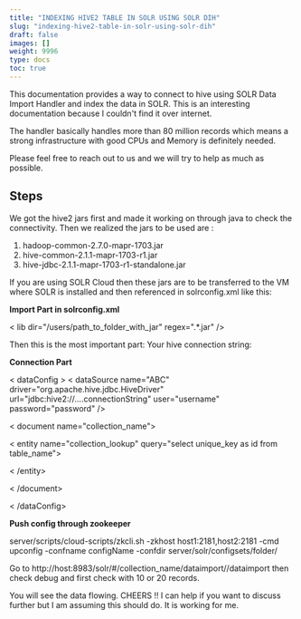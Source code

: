 ```yaml
---
title: "INDEXING HIVE2 TABLE IN SOLR USING SOLR DIH"
slug: "indexing-hive2-table-in-solr-using-solr-dih"
draft: false
images: []
weight: 9996
type: docs
toc: true
---
```


This documentation provides a way to connect to hive using SOLR Data Import Handler and index the data in SOLR. This is an interesting documentation because I couldn't find it over internet.

The handler basically handles more than 80 million records which means a strong infrastructure with good CPUs and Memory is definitely needed.

Please feel free to reach out to us and we will try to help as much as possible.

## Steps
We got the hive2 jars first and made it working on through java to check the connectivity. Then we realized the jars to be used are :

 1. hadoop-common-2.7.0-mapr-1703.jar 
 2. hive-common-2.1.1-mapr-1703-r1.jar
 3. hive-jdbc-2.1.1-mapr-1703-r1-standalone.jar

If you are using SOLR Cloud then these jars are to be transferred to the VM where SOLR is installed and then referenced in solrconfig.xml like this:

**Import Part in solrconfig.xml**

< lib dir="/users/path_to_folder_with_jar" regex=".*.jar" />

Then this is the most important part: Your hive connection string:

**Connection Part**

< dataConfig > < dataSource name="ABC" driver="org.apache.hive.jdbc.HiveDriver" url="jdbc:hive2://....connectionString" user="username" password="password" />

< document name="collection_name">

< entity name="collection_lookup" query="select unique_key as id from table_name">

< /entity>

< /document>

< /dataConfig>

**Push config through zookeeper**

server/scripts/cloud-scripts/zkcli.sh -zkhost host1:2181,host2:2181 -cmd upconfig -confname configName -confdir server/solr/configsets/folder/

Go to http://host:8983/solr/#/collection_name/dataimport//dataimport then check debug and first check with 10 or 20 records.

You will see the data flowing. CHEERS !! I can help if you want to discuss further but I am assuming this should do. It is working for me.


